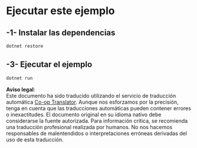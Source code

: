 <!--
CO_OP_TRANSLATOR_METADATA:
{
  "original_hash": "84857cd27c06e9e5cb8bded78ab9c05c",
  "translation_date": "2025-07-13T18:26:41+00:00",
  "source_file": "03-GettingStarted/02-client/solution/dotnet/README.md",
  "language_code": "es"
}
-->
# Ejecutar este ejemplo

## -1- Instalar las dependencias

```bash
dotnet restore
```

## -3- Ejecutar el ejemplo

```bash
dotnet run
```

**Aviso legal**:  
Este documento ha sido traducido utilizando el servicio de traducción automática [Co-op Translator](https://github.com/Azure/co-op-translator). Aunque nos esforzamos por la precisión, tenga en cuenta que las traducciones automáticas pueden contener errores o inexactitudes. El documento original en su idioma nativo debe considerarse la fuente autorizada. Para información crítica, se recomienda una traducción profesional realizada por humanos. No nos hacemos responsables de malentendidos o interpretaciones erróneas derivadas del uso de esta traducción.
